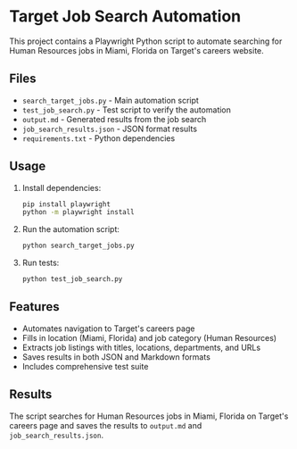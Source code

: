 # Target Job Search Automation

This project contains a Playwright Python script to automate searching for Human Resources jobs in Miami, Florida on Target's careers website.

## Files

- `search_target_jobs.py` - Main automation script
- `test_job_search.py` - Test script to verify the automation
- `output.md` - Generated results from the job search
- `job_search_results.json` - JSON format results
- `requirements.txt` - Python dependencies

## Usage

1. Install dependencies:
   ```bash
   pip install playwright
   python -m playwright install
   ```

2. Run the automation script:
   ```bash
   python search_target_jobs.py
   ```

3. Run tests:
   ```bash
   python test_job_search.py
   ```

## Features

- Automates navigation to Target's careers page
- Fills in location (Miami, Florida) and job category (Human Resources)
- Extracts job listings with titles, locations, departments, and URLs
- Saves results in both JSON and Markdown formats
- Includes comprehensive test suite

## Results

The script searches for Human Resources jobs in Miami, Florida on Target's careers page and saves the results to `output.md` and `job_search_results.json`.